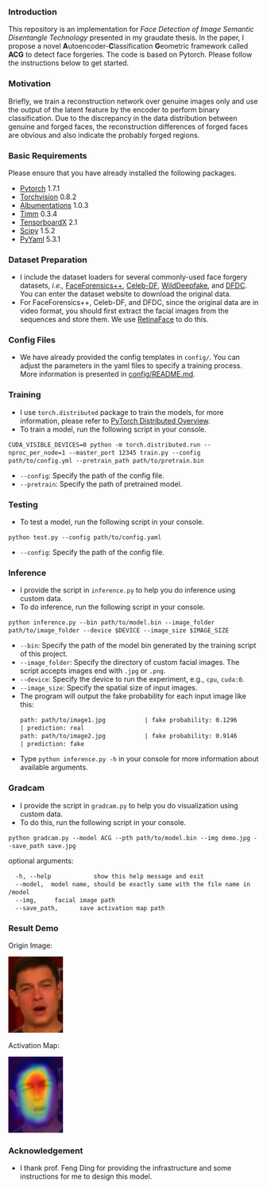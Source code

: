 

### Introduction

This repository is an implementation for *Face Detection of Image Semantic Disentangle Technology* presented in my graudate thesis. In the paper, I propose a novel **A**utoencoder-**C**lassification **G**eometric framework called **ACG** to detect face forgeries. The code is based on Pytorch. Please follow the instructions below to get started.


### Motivation

Briefly, we train a reconstruction network over genuine images only and use the output of the latent feature by the encoder to perform binary classification. Due to the discrepancy in the data distribution between genuine and forged faces, the reconstruction differences of forged faces are obvious and also indicate the probably forged regions. 


### Basic Requirements
Please ensure that you have already installed the following packages.
- [Pytorch](https://pytorch.org/get-started/previous-versions/) 1.7.1
- [Torchvision](https://pytorch.org/get-started/previous-versions/) 0.8.2
- [Albumentations](https://github.com/albumentations-team/albumentations#spatial-level-transforms) 1.0.3
- [Timm](https://github.com/rwightman/pytorch-image-models) 0.3.4
- [TensorboardX](https://pypi.org/project/tensorboardX/#history) 2.1
- [Scipy](https://pypi.org/project/scipy/#history) 1.5.2
- [PyYaml](https://pypi.org/project/PyYAML/#history) 5.3.1

### Dataset Preparation
- I include the dataset loaders for several commonly-used face forgery datasets, *i.e.,* [FaceForensics++](https://github.com/ondyari/FaceForensics), [Celeb-DF](https://www.cs.albany.edu/~lsw/celeb-deepfakeforensics.html), [WildDeepfake](https://github.com/deepfakeinthewild/deepfake-in-the-wild), and [DFDC](https://ai.facebook.com/datasets/dfdc). You can enter the dataset website to download the original data.
- For FaceForensics++, Celeb-DF, and DFDC, since the original data are in video format, you should first extract the facial images from the sequences and store them. We use [RetinaFace](https://pypi.org/project/retinaface-pytorch/) to do this.

### Config Files
- We have already provided the config templates in `config/`. You can adjust the parameters in the yaml files to specify a training process. More information is presented in [config/README.md](./config/README.md).

### Training
- I use `torch.distributed` package to train the models, for more information, please refer to [PyTorch Distributed Overview](https://pytorch.org/tutorials/beginner/dist_overview.html).
- To train a model, run the following script in your console. 
```{bash}
CUDA_VISIBLE_DEVICES=0 python -m torch.distributed.run --nproc_per_node=1 --master_port 12345 train.py --config path/to/config.yml --pretrain_path path/to/pretrain.bin
```
- `--config`: Specify the path of the config file. 
- `--pretrain`: Specify the path of pretrained model.

### Testing
- To test a model, run the following script in your console. 
```{bash}
python test.py --config path/to/config.yaml
```
- `--config`: Specify the path of the config file.

### Inference
- I provide the script in `inference.py` to help you do inference using custom data. 
- To do inference, run the following script in your console.
```{bash}
python inference.py --bin path/to/model.bin --image_folder path/to/image_folder --device $DEVICE --image_size $IMAGE_SIZE
```
- `--bin`: Specify the path of the model bin generated by the training script of this project.
- `--image_folder`: Specify the directory of custom facial images. The script accepts images end with `.jpg` or `.png`.
- `--device`: Specify the device to run the experiment, e.g., `cpu`, `cuda:0`.
- `--image_size`: Specify the spatial size of input images.
- The program will output the fake probability for each input image like this:
    ```
    path: path/to/image1.jpg           | fake probability: 0.1296      | prediction: real
    path: path/to/image2.jpg           | fake probability: 0.9146      | prediction: fake
    ```
- Type `python inference.py -h` in your console for more information about available arguments.

### Gradcam
- I provide the script in `gradcam.py` to help you do visualization using custom data. 
- To do this, run the following script in your console.
```{bash}
python gradcam.py --model ACG --pth path/to/model.bin --img demo.jpg --save_path save.jpg
```
optional arguments:
```
  -h, --help            show this help message and exit
  --model,  model name, should be exactly same with the file name in /model
  --img,     facial image path
  --save_path,      save activation map path
```
### Result Demo

Origin Image:

![](test_photo/test_img.jpg)

Activation Map:

![](test_photo/test_img_gradcam.jpg)

### Acknowledgement
- I thank prof. Feng Ding for providing the infrastructure and some instructions for me to design this model.
